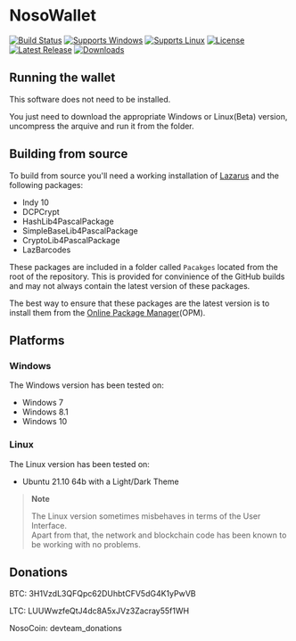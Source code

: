# NosoWallet
[![Build Status](https://github.com/Noso-Project/NosoWallet/workflows/Build%20NosoWallet/badge.svg?branch=main)](https://github.com/Noso-Project/NosoWallet/actions)
[![Supports Windows](https://img.shields.io/badge/support-Windows-blue?logo=Windows)](https://github.com/Noso-Project/NosoWallet/releases/latest)
[![Supprts Linux](https://img.shields.io/badge/support-Linux-yellow?logo=Linux)](https://github.com/Noso-Project/NosoWallet/releases/latest)
[![License](https://img.shields.io/github/license/Noso-Project/NosoWallet)](https://github.com/Noso-Project/NosoWallet/blob/master/LICENSE)
[![Latest Release](https://img.shields.io/github/v/release/Noso-Project/NosoWallet?label=latest%20release)](https://github.com/Noso-Project/NosoWallet/releases/latest)
[![Downloads](https://img.shields.io/github/downloads/Noso-Project/NosoWallet/total)](https://github.com/Noso-Project/NosoWallet/releases)

## Running the wallet

This software does not need to be installed.

You just need to download the appropriate Windows or Linux(Beta) version, uncompress the arquive and run it from the folder.

## Building from source

To build from source you'll need a working installation of [Lazarus](https://www.lazarus-ide.org/index.php?page=downloads) and the following packages:

- Indy 10
- DCPCrypt
- HashLib4PascalPackage
- SimpleBaseLib4PascalPackage
- CryptoLib4PascalPackage
- LazBarcodes

These packages are included in a folder called `Pacakges` located from the root of the repository. This is provided for convinience of the GitHub builds and may not always contain the latest version of these packages.

The best way to ensure that these packages are the latest version is to install them from the [Online Package Manager](https://wiki.freepascal.org/Online_Package_Manager)(OPM).

## Platforms

### Windows

The Windows version has been tested on:

- Windows 7
- Windows 8.1
- Windows 10

### Linux

The Linux version has been tested on:

- Ubuntu 21.10 64b with a Light/Dark Theme

> **Note**
>
> The Linux version sometimes misbehaves in terms of the User Interface.  
> Apart from that, the network and blockchain code has been known to be working with no problems.


## Donations

BTC: 3H1VzdL3QFQpc62DUhbtCFV5dG4K1yPwVB

LTC: LUUWwzfeQtJ4dc8A5xJVz3Zacray55f1WH

NosoCoin: devteam_donations
